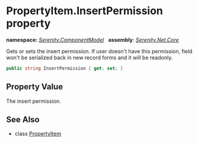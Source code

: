 # PropertyItem.InsertPermission property
**namespace:** *[Serenity.ComponentModel](../../README.md#serenity.componentmodel-namespace)*   **assembly**: *[Serenity.Net.Core](../../README.md)*

Gets or sets the insert permission. If user doesn't have this permission, field won't be serialized back in new record forms and it will be readonly.

```csharp
public string InsertPermission { get; set; }
```

## Property Value

The insert permission.

## See Also

* class [PropertyItem](../PropertyItem.md)